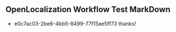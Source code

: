 ## OpenLocalization Workflow Test MarkDown
* e0c7ac03-2be6-4bb5-8499-77f15ae5ff73 thanks!

<!--HONumber=Jul16_HO3-->


